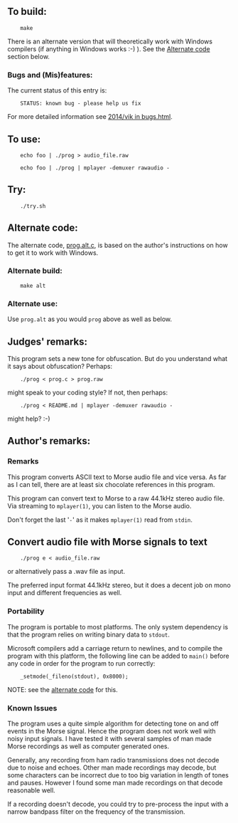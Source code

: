 ## To build:

``` <!---sh-->
    make
```

There is an alternate version that will theoretically work with Windows
compilers (if anything in Windows works :-) ). See the [Alternate
code](#alternate-code) section below.


### Bugs and (Mis)features:

The current status of this entry is:

```
    STATUS: known bug - please help us fix
```

For more detailed information see [2014/vik in bugs.html](../../bugs.html#2014_vik).


## To use:

``` <!---sh-->
    echo foo | ./prog > audio_file.raw

    echo foo | ./prog | mplayer -demuxer rawaudio -
```


## Try:

``` <!---sh-->
    ./try.sh
```


## Alternate code:

The alternate code, [prog.alt.c](%%REPO_URL%%/2014/vik/prog.alt.c), is based on the author's
instructions on how to get it to work with Windows.


### Alternate build:

``` <!---sh-->
    make alt
```


### Alternate use:

Use `prog.alt` as you would `prog` above as well as below.


## Judges' remarks:

This program sets a new tone for obfuscation. But do you understand
what it says about obfuscation? Perhaps:

``` <!---sh-->
    ./prog < prog.c > prog.raw
```

might speak to your coding style? If not, then perhaps:

``` <!---sh-->
    ./prog < README.md | mplayer -demuxer rawaudio -
```

might help? :-)


## Author's remarks:

### Remarks

This program converts ASCII text to Morse audio file and vice versa. As far as
I can tell, there are at least six chocolate references in this program.

This program can convert text to Morse to a raw 44.1kHz stereo audio file.
Via streaming to `mplayer(1)`, you can listen to the Morse audio.

Don't forget the last '`-`' as it makes `mplayer(1)` read from `stdin`.


## Convert audio file with Morse signals to text

``` <!---sh-->
    ./prog e < audio_file.raw
```

or alternatively pass a .wav file as input.

The preferred input format 44.1kHz stereo, but it does a decent job on mono
input and different frequencies as well.


### Portability

The program is portable to most platforms. The only system dependency is that
the program relies on writing binary data to `stdout`.

Microsoft compilers add a carriage return to newlines, and to compile the
program with this platform, the following line can be added to `main()` before
any code in order for the program to run correctly:

``` <!---c-->
    _setmode(_fileno(stdout), 0x8000);
```

NOTE: see the [alternate code](%%REPO_URL%%/2014/vik/prog.alt.c) for this.


### Known Issues

The program uses a quite simple algorithm for detecting tone on and off events
in the Morse signal. Hence the program does not work well with noisy input
signals. I have tested it with several samples of man made Morse recordings as
well as computer generated ones.

Generally, any recording from ham radio transmissions does not decode due to
noise and echoes. Other man made recordings may decode, but some characters
can be incorrect due to too big variation in length of tones and pauses.
However I found some man made recordings on that decode reasonable well.

If a recording doesn't decode, you could try to pre-process the input with a
narrow bandpass filter on the frequency of the transmission.


<!--

    Copyright © 1984-2024 by Landon Curt Noll. All Rights Reserved.

    You are free to share and adapt this file under the terms of this license:

	Creative Commons Attribution-ShareAlike 4.0 International (CC BY-SA 4.0)

    For more information, see:

	https://creativecommons.org/licenses/by-sa/4.0/

-->
